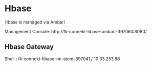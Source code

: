 Hbase
================

Hbase is managed via Ambari

Management Console: http://fk-connekt-hbase-ambari-397060:8080/

Hbase Gateway
----------------

Shell : fk-connekt-hbase-nn-atom-397041 / 10.33.253.88


